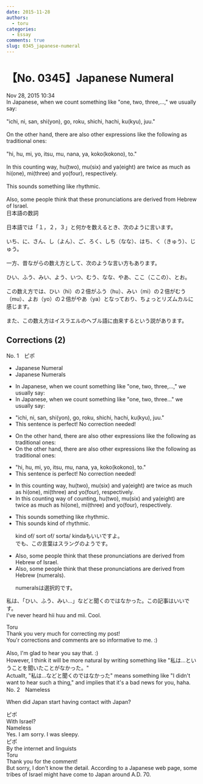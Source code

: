 ```yaml
---
date: 2015-11-28
authors:
  - toru
categories:
  - Essay
comments: true
slug: 0345_japanese-numeral
---
```


# 【No. 0345】Japanese Numeral
<div class="date">Nov 28, 2015 10:34</div>
<div id="post"><div id="body_show_ori">
In Japanese, when we count something like "one, two, three,...," we usually say:<br/><br/>"ichi, ni, san, shi(yon), go, roku, shichi, hachi, ku(kyu), juu."<br/><br/>On the other hand, there are also other expressions like the following as traditional ones:<br/><br/>"hi, hu, mi, yo, itsu, mu, nana, ya, koko(kokono), to."<br/><br/>In this counting way, hu(two), mu(six) and ya(eight) are twice as much as hi(one), mi(three) and yo(four), respectively.<br/><br/>This sounds something like rhythmic.<br/><br/>Also, some people think that these pronunciations are derived from Hebrew of Israel.
</div></div>

<!-- more -->

<div id="post_ja"><div id="body_show_mo">
日本語の数詞<br/><br/>日本語では「１，２，３」と何かを数えるとき、次のように言います。<br/><br/>いち、に、さん、し（よん）、ご、ろく、しち（なな）、はち、く（きゅう）、じゅう。<br/><br/>一方、昔ながらの数え方として、次のような言い方もあります。<br/><br/>ひい、ふう、みい、よう、いつ、むう、なな、やあ、ここ（ここの）、とお。<br/><br/>この数え方では、ひい（hi）の２倍がふう（hu）、みい（mi）の２倍がむう（mu）、よお（yo）の２倍がやあ（ya）となっており、ちょっとリズムカルに感じます。<br/><br/>また、この数え方はイスラエルのヘブル語に由来するという説があります。
</div></div>

## Corrections (2)
<div id="block"><div class="first_name"> No. 1　<span class="just_name">ピポ</span></div><div id="block2">
<ul class="correction_field">
<li class="incorrect">Japanese Numeral</li>
<li class="corrected correct">
Japanese Numeral<span class="f_blue">s</span>
</li>
</ul>
<ul class="correction_field">
<li class="incorrect">In Japanese, when we count something like "one, two, three,...," we usually say:</li>
<li class="corrected correct">
In Japanese, when we count something like "one, two, three..." we usually say:
</li>
</ul>
<ul class="correction_field">
<li class="incorrect">"ichi, ni, san, shi(yon), go, roku, shichi, hachi, ku(kyu), juu."</li>
<li class="corrected perfect">This sentence is perfect! No correction needed!</li>
</ul>
<ul class="correction_field">
<li class="incorrect">On the other hand, there are also other expressions like the following as traditional ones:</li>
<li class="corrected correct">
On the other hand, there are also other expressions like the following <span class="sline">as</span> traditional ones:
</li>
</ul>
<ul class="correction_field">
<li class="incorrect">"hi, hu, mi, yo, itsu, mu, nana, ya, koko(kokono), to."</li>
<li class="corrected perfect">This sentence is perfect! No correction needed!</li>
</ul>
<ul class="correction_field">
<li class="incorrect">In this counting way, hu(two), mu(six) and ya(eight) are twice as much as hi(one), mi(three) and yo(four), respectively.</li>
<li class="corrected correct">
In this <span class="sline"><span class="f_red">counting</span></span> way <span class="f_blue">of counting</span>, hu(two), mu(six) and ya(eight) are twice as much as hi(one), mi(three) and yo(four), respectively.
</li>
</ul>
<ul class="correction_field">
<li class="incorrect">This sounds something like rhythmic.</li>
<li class="corrected correct">
This sounds <span class="f_blue">kind of</span> rhythmic.
<p class="correction_comment">kind of/ sort of/ sorta/ kindaもいいですよ。<br/>でも、この言葉はスラングのようです。</p>
</li>
</ul>
<ul class="correction_field">
<li class="incorrect">Also, some people think that these pronunciations are derived from Hebrew of Israel.</li>
<li class="corrected correct">
Also, some people think that these pronunciations are derived from Hebrew (numerals).
<p class="correction_comment">numeralsは選択的です。</p>
</li>
</ul>
<p class="comment_small">
 私は、「ひい、ふう、みい…」などと聞くのではなかった。この記事はいいです。
 <br/>
 I've never heard hii huu and mii. Cool.
</p>

</div><div class="name"><span class="just_name">Toru</span><br>
Thank you very much for correcting my post!<br/>You'r corrections and comments are so informative to me. :)<br/><br/>Also, I'm glad to hear you say that. :) <br/>However, I think it will be more natural by writing something like "私は...ということを聞いたことがなかった。"<br/>Actuallt, "私は...などと聞くのではなかった" means something like "I didn't want to hear such a thing," and implies that it's a bad news for you, haha.
</div>
</div>
<div id="block"><div class="first_name"> No. 2　<span class="just_name">Nameless</span></div><div id="block2">
<p class="comment_small">
 When did Japan start having contact with Japan?
</p>

</div><div class="name"><span class="just_name">ピポ</span><br>
With Israel?
</div>
<div class="name"><span class="just_name">Nameless</span><br>
Yes. I am sorry. I was sleepy.
</div>
<div class="name"><span class="just_name">ピポ</span><br>
By the internet and linguists
</div>
<div class="name"><span class="just_name">Toru</span><br>
Thank you for the comment!<br/>But sorry, I don't know the detail. According to a Japanese web page, some tribes of Israel might have come to Japan around A.D. 70.
</div>
</div>
